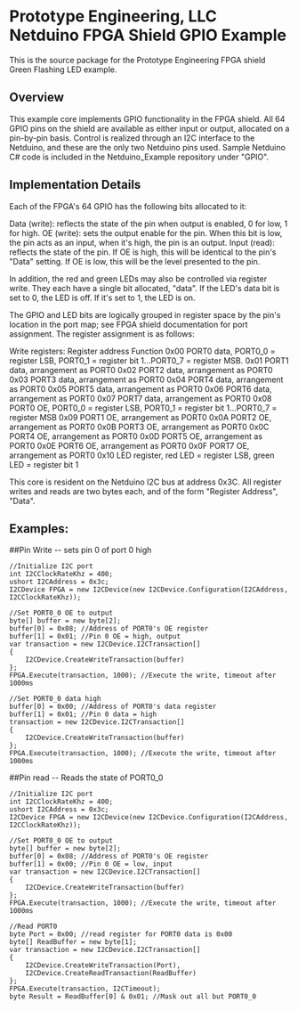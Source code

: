 Prototype Engineering, LLC Netduino FPGA Shield GPIO Example
============================================================

This is the source package for the Prototype Engineering FPGA shield Green Flashing LED example.

Overview
--------

This example core implements GPIO functionality in the FPGA shield.
All 64 GPIO pins on the shield are available as either input or output, allocated on a pin-by-pin basis.
Control is realized through an I2C interface to the Netduino, and these are the only two Netduino pins used.
Sample Netduino C# code is included in the Netduino_Example repository under "GPIO".

Implementation Details
----------------------
Each of the FPGA's 64 GPIO has the following bits allocated to it:

Data (write): reflects the state of the pin when output is enabled, 0 for low, 1 for high.
OE (write): sets the output enable for the pin.  When this bit is low, the pin acts as an input, when it's high, the pin is an output.
Input (read): reflects the state of the pin.  If OE is high, this will be identical to the pin's "Data" setting.  If OE is low, this will be the level presented to the pin.

In addition, the red and green LEDs may also be controlled via register write.  They each have a single bit allocated, "data".  If the LED's data bit is set to 0, the LED is off.  If it's set to 1, the LED is on.

The GPIO and LED bits are logically grouped in register space by the pin's location in the port map; see FPGA shield documentation for port assignment.  The register assignment is as follows:

Write registers:
Register address      Function
0x00                  PORT0 data, PORT0_0 = register LSB, PORT0_1 = register bit 1...PORT0_7 = register MSB.
0x01                  PORT1 data, arrangement as PORT0
0x02                  PORT2 data, arrangement as PORT0
0x03                  PORT3 data, arrangement as PORT0
0x04                  PORT4 data, arrangement as PORT0
0x05                  PORT5 data, arrangement as PORT0
0x06                  PORT6 data, arrangement as PORT0
0x07                  PORT7 data, arrangement as PORT0
0x08                  PORT0 OE, PORT0_0 = register LSB, PORT0_1 = register bit 1...PORT0_7 = register MSB
0x09                  PORT1 OE, arrangement as PORT0
0x0A                  PORT2 OE, arrangement as PORT0
0x0B                  PORT3 OE, arrangement as PORT0
0x0C                  PORT4 OE, arrangement as PORT0
0x0D                  PORT5 OE, arrangement as PORT0
0x0E                  PORT6 OE, arrangement as PORT0
0x0F                  PORT7 OE, arrangement as PORT0
0x10                  LED register, red LED = register LSB, green LED = register bit 1

This core is resident on the Netduino I2C bus at address 0x3C.  All register writes and reads are two bytes each, and of the form "Register Address", "Data".

Examples:
---------
##Pin Write -- sets pin 0 of port 0 high

    //Initialize I2C port
    int I2CClockRateKhz = 400;
    ushort I2CAddress = 0x3c;
    I2CDevice FPGA = new I2CDevice(new I2CDevice.Configuration(I2CAddress, I2CClockRateKhz));

    //Set PORT0_0 OE to output
    byte[] buffer = new byte[2];
    buffer[0] = 0x08; //Address of PORT0's OE register
    buffer[1] = 0x01; //Pin 0 OE = high, output
    var transaction = new I2CDevice.I2CTransaction[]
    {
        I2CDevice.CreateWriteTransaction(buffer)
    };
    FPGA.Execute(transaction, 1000); //Execute the write, timeout after 1000ms
    
    //Set PORT0_0 data high
    buffer[0] = 0x00; //Address of PORT0's data register
    buffer[1] = 0x01; //Pin 0 data = high
    transaction = new I2CDevice.I2CTransaction[]
    {
        I2CDevice.CreateWriteTransaction(buffer)
    };
    FPGA.Execute(transaction, 1000); //Execute the write, timeout after 1000ms

##Pin read -- Reads the state of PORT0_0

    //Initialize I2C port
    int I2CClockRateKhz = 400;
    ushort I2CAddress = 0x3c;
    I2CDevice FPGA = new I2CDevice(new I2CDevice.Configuration(I2CAddress, I2CClockRateKhz));

    //Set PORT0_0 OE to output
    byte[] buffer = new byte[2];
    buffer[0] = 0x08; //Address of PORT0's OE register
    buffer[1] = 0x00; //Pin 0 OE = low, input
    var transaction = new I2CDevice.I2CTransaction[]
    {
        I2CDevice.CreateWriteTransaction(buffer)
    };
    FPGA.Execute(transaction, 1000); //Execute the write, timeout after 1000ms
    
    //Read PORT0
    byte Port = 0x00; //read register for PORT0 data is 0x00
    byte[] ReadBuffer = new byte[1];
    var transaction = new I2CDevice.I2CTransaction[]
    {
        I2CDevice.CreateWriteTransaction(Port),
        I2CDevice.CreateReadTransaction(ReadBuffer)
    };
    FPGA.Execute(transaction, I2CTimeout);
    byte Result = ReadBuffer[0] & 0x01; //Mask out all but PORT0_0